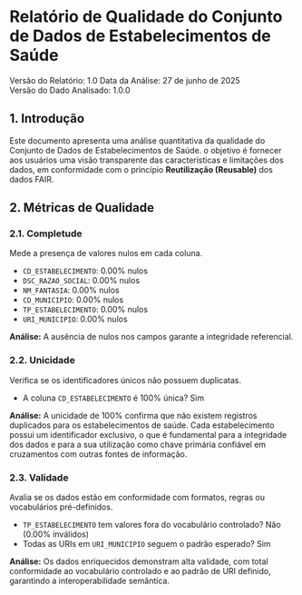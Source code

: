 # **Relatório de Qualidade do Conjunto de Dados de Estabelecimentos de Saúde**

Versão do Relatório: 1.0
Data da Análise: 27 de junho de 2025  
Versão do Dado Analisado: 1.0.0  

## **1. Introdução**
Este documento apresenta uma análise quantitativa da qualidade do Conjunto de Dados de Estabelecimentos de Saúde.
o objetivo é fornecer aos usuários uma visão transparente das características e limitações dos dados, em
conformidade com o princípio **Reutilização (Reusable)** dos dados FAIR.

## **2. Métricas de Qualidade**

### **2.1. Completude**
Mede a presença de valores nulos em cada coluna.

* `CD_ESTABELECIMENTO`: 0.00% nulos
* `DSC_RAZAO_SOCIAL`: 0.00% nulos
* `NM_FANTASIA`: 0.00% nulos
* `CD_MUNICIPIO`: 0.00% nulos
* `TP_ESTABELECIMENTO`: 0.00% nulos
* `URI_MUNICIPIO`: 0.00% nulos

**Análise:** A ausência de nulos nos campos garante a integridade referencial.

### **2.2. Unicidade**
Verifica se os identificadores únicos não possuem duplicatas.

* A coluna `CD_ESTABELECIMENTO` é 100% única? Sim

**Análise:** A unicidade de 100% confirma que não existem registros duplicados para os estabelecimentos de saúde.
Cada estabelecimento possui um identificador exclusivo, o que é fundamental para a integridade dos dados e para
a sua utilização como chave primária confiável em cruzamentos com outras fontes de informação.

### **2.3. Validade**
Avalia se os dados estão em conformidade com formatos, regras ou vocabulários pré-definidos.

* `TP_ESTABELECIMENTO` tem valores fora do vocabulário controlado? Não (0.00% inválidos)
* Todas as URIs em `URI_MUNICIPIO` seguem o padrão esperado? Sim

**Análise:** Os dados enriquecidos demonstram alta validade, com total conformidade ao vocabulário controlado
e ao padrão de URI definido, garantindo a interoperabilidade semântica.